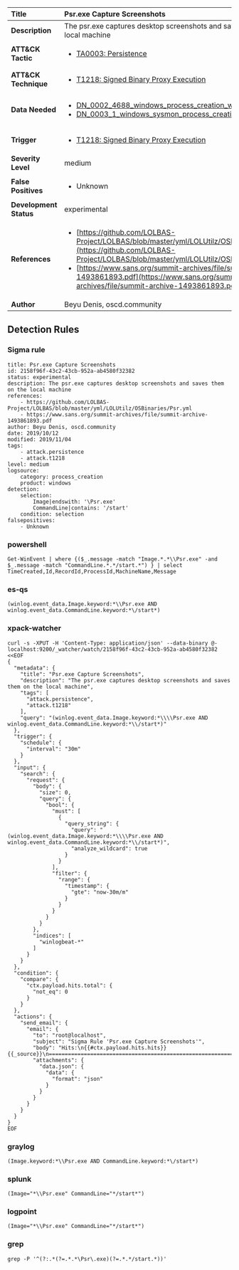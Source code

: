| Title                    | Psr.exe Capture Screenshots       |
|:-------------------------|:------------------|
| **Description**          | The psr.exe captures desktop screenshots and saves them on the local machine |
| **ATT&amp;CK Tactic**    |  <ul><li>[TA0003: Persistence](https://attack.mitre.org/tactics/TA0003)</li></ul>  |
| **ATT&amp;CK Technique** | <ul><li>[T1218: Signed Binary Proxy Execution](https://attack.mitre.org/techniques/T1218)</li></ul>  |
| **Data Needed**          | <ul><li>[DN_0002_4688_windows_process_creation_with_commandline](../Data_Needed/DN_0002_4688_windows_process_creation_with_commandline.md)</li><li>[DN_0003_1_windows_sysmon_process_creation](../Data_Needed/DN_0003_1_windows_sysmon_process_creation.md)</li></ul>  |
| **Trigger**              | <ul><li>[T1218: Signed Binary Proxy Execution](../Triggers/T1218.md)</li></ul>  |
| **Severity Level**       | medium |
| **False Positives**      | <ul><li>Unknown</li></ul>  |
| **Development Status**   | experimental |
| **References**           | <ul><li>[https://github.com/LOLBAS-Project/LOLBAS/blob/master/yml/LOLUtilz/OSBinaries/Psr.yml](https://github.com/LOLBAS-Project/LOLBAS/blob/master/yml/LOLUtilz/OSBinaries/Psr.yml)</li><li>[https://www.sans.org/summit-archives/file/summit-archive-1493861893.pdf](https://www.sans.org/summit-archives/file/summit-archive-1493861893.pdf)</li></ul>  |
| **Author**               | Beyu Denis, oscd.community |


## Detection Rules

### Sigma rule

```
title: Psr.exe Capture Screenshots
id: 2158f96f-43c2-43cb-952a-ab4580f32382
status: experimental
description: The psr.exe captures desktop screenshots and saves them on the local machine
references:
    - https://github.com/LOLBAS-Project/LOLBAS/blob/master/yml/LOLUtilz/OSBinaries/Psr.yml
    - https://www.sans.org/summit-archives/file/summit-archive-1493861893.pdf
author: Beyu Denis, oscd.community
date: 2019/10/12
modified: 2019/11/04
tags:
    - attack.persistence
    - attack.t1218
level: medium
logsource:
    category: process_creation
    product: windows
detection:
    selection:
        Image|endswith: '\Psr.exe'
        CommandLine|contains: '/start'
    condition: selection
falsepositives:
    - Unknown

```





### powershell
    
```
Get-WinEvent | where {($_.message -match "Image.*.*\\Psr.exe" -and $_.message -match "CommandLine.*.*/start.*") } | select TimeCreated,Id,RecordId,ProcessId,MachineName,Message
```


### es-qs
    
```
(winlog.event_data.Image.keyword:*\\Psr.exe AND winlog.event_data.CommandLine.keyword:*\/start*)
```


### xpack-watcher
    
```
curl -s -XPUT -H 'Content-Type: application/json' --data-binary @- localhost:9200/_watcher/watch/2158f96f-43c2-43cb-952a-ab4580f32382 <<EOF
{
  "metadata": {
    "title": "Psr.exe Capture Screenshots",
    "description": "The psr.exe captures desktop screenshots and saves them on the local machine",
    "tags": [
      "attack.persistence",
      "attack.t1218"
    ],
    "query": "(winlog.event_data.Image.keyword:*\\\\Psr.exe AND winlog.event_data.CommandLine.keyword:*\\/start*)"
  },
  "trigger": {
    "schedule": {
      "interval": "30m"
    }
  },
  "input": {
    "search": {
      "request": {
        "body": {
          "size": 0,
          "query": {
            "bool": {
              "must": [
                {
                  "query_string": {
                    "query": "(winlog.event_data.Image.keyword:*\\\\Psr.exe AND winlog.event_data.CommandLine.keyword:*\\/start*)",
                    "analyze_wildcard": true
                  }
                }
              ],
              "filter": {
                "range": {
                  "timestamp": {
                    "gte": "now-30m/m"
                  }
                }
              }
            }
          }
        },
        "indices": [
          "winlogbeat-*"
        ]
      }
    }
  },
  "condition": {
    "compare": {
      "ctx.payload.hits.total": {
        "not_eq": 0
      }
    }
  },
  "actions": {
    "send_email": {
      "email": {
        "to": "root@localhost",
        "subject": "Sigma Rule 'Psr.exe Capture Screenshots'",
        "body": "Hits:\n{{#ctx.payload.hits.hits}}{{_source}}\n================================================================================\n{{/ctx.payload.hits.hits}}",
        "attachments": {
          "data.json": {
            "data": {
              "format": "json"
            }
          }
        }
      }
    }
  }
}
EOF

```


### graylog
    
```
(Image.keyword:*\\Psr.exe AND CommandLine.keyword:*\/start*)
```


### splunk
    
```
(Image="*\\Psr.exe" CommandLine="*/start*")
```


### logpoint
    
```
(Image="*\\Psr.exe" CommandLine="*/start*")
```


### grep
    
```
grep -P '^(?:.*(?=.*.*\Psr\.exe)(?=.*.*/start.*))'
```



